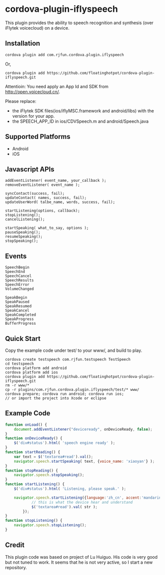 # cordova-plugin-iflyspeech #

This plugin provides the ability to speech recognition and synthesis (over iFlytek voicecloud) on a device.

## Installation

	cordova plugin add com.rjfun.cordova.plugin.iflyspeech

Or,
	
	cordova plugin add https://github.com/floatinghotpot/cordova-plugin-iflyspeech.git

Attentioin: You need apply an App Id and SDK from http://open.voicecloud.cn/.

Please replace:
- the iFlytek SDK files(ios/iflyMSC.framework and android/libs) with the version for your app.
- the SPEECH_APP_ID in ios/CDVSpeech.m and android/Speech.java

## Supported Platforms ##

* Android
* iOS

## Javascript APIs ##

    addEventListener( event_name, your_callback );
    removeEventListener( event_name );

    syncContact(success, fail);
    updateContact( names, success, fail);
    updateUserWord( talbe_name, words, success, fail);

    startListening(options, callback);
    stopListening();
    cancelListening();
    
    startSpeaking( what_to_say, options );
    pauseSpeaking();
    resumeSpeaking();
    stopSpeaking();
    
## Events ##
    
    SpeechBegin
    SpeechEnd
    SpeechCancel
    SpeechResults
    SpeechError  
    VolumeChanged

    SpeakBegin
    SpeakPaused
    SpeakResumed
    SpeakCancel
    SpeakCompleted 
    SpeakProgress
    BufferProgress
    
## Quick Start ##

Copy the example code under test/ to your www/, and build to play.

	cordova create testspeech com.rjfun.testspeech TestSpeech
	cd testspeech
	cordova platform add android
	cordova platform add ios
	cordova plugin add https://github.com/floatinghotpot/cordova-plugin-iflyspeech.git
	rm -r www/*
	cp -r plugins/com.rjfun.cordova.plugin.iflyspeech/test/* www/
	cordova prepare; cordova run android; cordova run ios;
	// or import the project into Xcode or eclipse

## Example Code ##
```javascript
function onLoad() {
    document.addEventListener("deviceready", onDeviceReady, false);
}
function onDeviceReady() {
	$('div#status').html( 'speech engine ready' );
}
function startReading() {
	var text = $('textarea#read').val();
	navigator.speech.startSpeaking( text, {voice_name: 'xiaoyan'} );
}
function stopReading() {
	navigator.speech.stopSpeaking();
}
function startListening() {
	$('div#status').html( 'Listening, please speak.' );

	navigator.speech.startListening({language:'zh_cn', accent:'mandarin'} function(str) {
            // this is what the device hear and understand
            $('textarea#read').val( str );
        });
}
function stopListening() {
	navigator.speech.stopListening();
}
```

## Credit ##

This plugin code was based on project of Lu Huiguo. His code is very good but not tuned to work. 
It seems that he is not very active, so I start a new repository.

 
